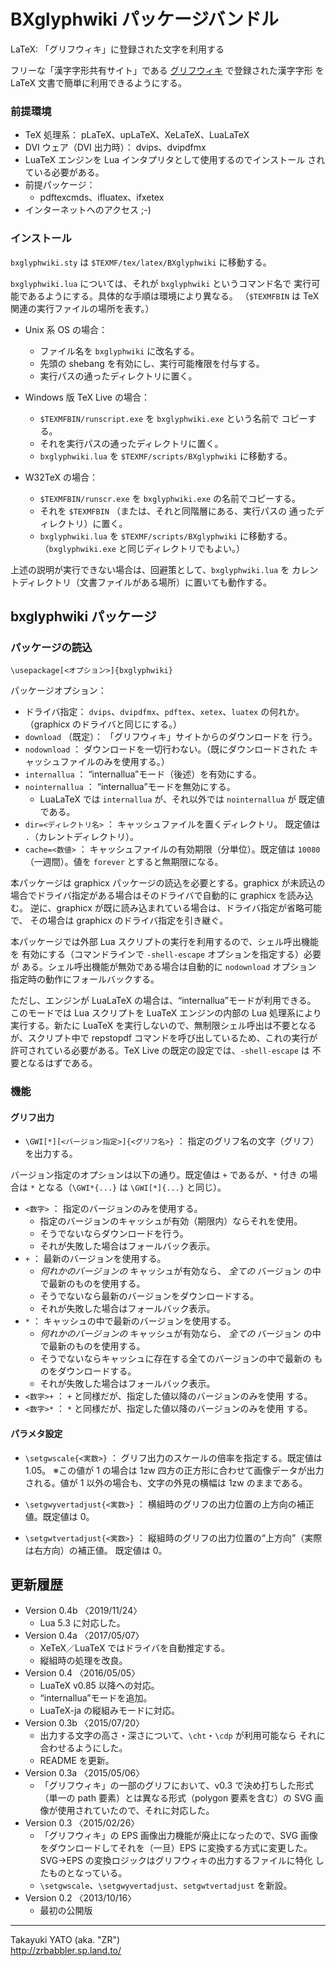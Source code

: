 BXglyphwiki パッケージバンドル
==============================

LaTeX: 「グリフウィキ」に登録された文字を利用する

フリーな「漢字字形共有サイト」である [グリフウィキ] で登録された漢字字形
を LaTeX 文書で簡単に利用できるようにする。

[グリフウィキ]: <http://glyphwiki.org/>

### 前提環境

  - TeX 処理系： pLaTeX、upLaTeX、XeLaTeX、LuaLaTeX
  - DVI ウェア（DVI 出力時）： dvips、dvipdfmx
  - LuaTeX エンジンを Lua インタプリタとして使用するのでインストール
    されている必要がある。
  - 前提パッケージ：
      * pdftexcmds、ifluatex、ifxetex
  - インターネットへのアクセス ;-)

### インストール

`bxglyphwiki.sty` は `$TEXMF/tex/latex/BXglyphwiki` に移動する。

`bxglyphwiki.lua` については、それが `bxglyphwiki` というコマンド名で
実行可能であるようにする。具体的な手順は環境により異なる。 
（`$TEXMFBIN` は TeX 関連の実行ファイルの場所を表す。）

  * Unix 系 OS の場合：
      - ファイル名を `bxglyphwiki` に改名する。
      - 先頭の shebang を有効にし、実行可能権限を付与する。
      - 実行パスの通ったディレクトリに置く。

  * Windows 版 TeX Live の場合： 
      - `$TEXMFBIN/runscript.exe` を `bxglyphwiki.exe` という名前で
        コピーする。
      - それを実行パスの通ったディレクトリに置く。
      - `bxglyphwiki.lua` を `$TEXMF/scripts/BXglyphwiki` に移動する。

  * W32TeX の場合： 
      - `$TEXMFBIN/runscr.exe` を `bxglyphwiki.exe` の名前でコピーする。
      - それを `$TEXMFBIN` （または、それと同階層にある、実行パスの
        通ったディレクトリ）に置く。
      - `bxglyphwiki.lua` を `$TEXMF/scripts/BXglyphwiki` に移動する。
        （`bxglyphwiki.exe` と同じディレクトリでもよい。）

上述の説明が実行できない場合は、回避策として、`bxglyphwiki.lua` を
カレントディレクトリ（文書ファイルがある場所）に置いても動作する。

bxglyphwiki パッケージ
----------------------

### パッケージの読込

    \usepackage[<オプション>]{bxglyphwiki}

パッケージオプション：

  - ドライバ指定： `dvips`、`dvipdfmx`、`pdftex`、`xetex`、`luatex`
    の何れか。（graphicx のドライバと同じにする。）
  - `download` （既定）： 「グリフウィキ」サイトからのダウンロードを
    行う。
  - `nodownload` ： ダウンロードを一切行わない。（既にダウンロードされた
    キャッシュファイルのみを使用する。）
  - `internallua` ： “internallua”モード（後述）を有効にする。
  - `nointernallua` ： “internallua”モードを無効にする。
      * LuaLaTeX では `internallua` が、それ以外では `nointernallua` が
        既定値である。
  - `dir=<ディレクトリ名>` ： キャッシュファイルを置くディレクトリ。
    既定値は `.`（カレントディレクトリ）。
  - `cache=<数値>` ： キャッシュファイルの有効期限（分単位）。既定値は
    `10080` （一週間）。値を `forever` とすると無期限になる。

本パッケージは graphicx パッケージの読込を必要とする。graphicx が未読込の
場合でドライバ指定がある場合はそのドライバで自動的に graphicx を読み込む。
逆に、graphicx が既に読み込まれている場合は、ドライバ指定が省略可能で、
その場合は graphicx のドライバ指定を引き継ぐ。

本パッケージでは外部 Lua スクリプトの実行を利用するので、シェル呼出機能を
有効にする（コマンドラインで `-shell-escape` オプションを指定する）必要が
ある。シェル呼出機能が無効である場合は自動的に `nodownload` オプション
指定時の動作にフォールバックする。

ただし、エンジンが LuaLaTeX の場合は、“internallua”モードが利用できる。
このモードでは Lua スクリプトを LuaTeX エンジンの内部の Lua 処理系により
実行する。新たに LuaTeX を実行しないので、無制限シェル呼出は不要となる
が、スクリプト中で repstopdf コマンドを呼び出しているため、これの実行が
許可されている必要がある。TeX Live の既定の設定では、`-shell-escape` は
不要となるはずである。

### 機能

#### グリフ出力

  * `\GWI[*][<バージョン指定>]{<グリフ名>}` ：
    指定のグリフ名の文字（グリフ）を出力する。

バージョン指定のオプションは以下の通り。既定値は `+` であるが、`*` 付き
の場合は `*` となる（`\GWI*{...}` は `\GWI[*]{...}` と同じ）。

  * `<数字>` ： 指定のバージョンのみを使用する。
      - 指定のバージョンのキャッシュが有効（期限内）ならそれを使用。
      - そうでないならダウンロードを行う。
      - それが失敗した場合はフォールバック表示。
  * `+` ： 最新のバージョンを使用する。
      - *何れかのバージョンの* キャッシュが有効なら、 *全ての* バージョン
        の中で最新のものを使用する。
      - そうでないなら最新のバージョンをダウンロードする。
      - それが失敗した場合はフォールバック表示。
  * `*` ： キャッシュの中で最新のバージョンを使用する。
      - *何れかのバージョンの* キャッシュが有効なら、 *全ての* バージョン
        の中で最新のものを使用する。
      - そうでないならキャッシュに存在する全てのバージョンの中で最新の
        ものをダウンロードする。
      - それが失敗した場合はフォールバック表示。
  * `<数字>+` ： `+` と同様だが、指定した値以降のバージョンのみを使用
    する。
  * `<数字>*` ： `*` と同様だが、指定した値以降のバージョンのみを使用
    する。

#### パラメタ設定

  * `\setgwscale{<実数>}` ：
    グリフ出力のスケールの倍率を指定する。既定値は 1.05。
    ※この値が 1 の場合は 1zw 四方の正方形に合わせて画像データが出力
    される。値が 1 以外の場合も、文字の外見の横幅は 1zw のままである。

  * `\setgwyvertadjust{<実数>}` ：
    横組時のグリフの出力位置の上方向の補正値。既定値は 0。

  * `\setgwtvertadjust{<実数>}` ：
    縦組時のグリフの出力位置の“上方向”（実際は右方向）の補正値。
    既定値は 0。

更新履歴
--------

  * Version 0.4b 〈2019/11/24〉
      - Lua 5.3 に対応した。
  * Version 0.4a 〈2017/05/07〉
      - XeTeX／LuaTeX ではドライバを自動推定する。
      - 縦組時の処理を改良。
  * Version 0.4  〈2016/05/05〉
      - LuaTeX v0.85 以降への対応。
      - “internallua”モードを追加。
      - LuaTeX-ja の縦組みモードに対応。
  * Version 0.3b 〈2015/07/20〉
      - 出力する文字の高さ・深さについて、`\cht`・`\cdp` が利用可能なら
        それに合わせるようにした。
      - README を更新。
  * Version 0.3a 〈2015/05/06〉
      - 「グリフウィキ」の一部のグリフにおいて、v0.3 で決め打ちした形式
        （単一の path 要素）とは異なる形式（polygon 要素を含む）の SVG
        画像が使用されていたので、それに対応した。
  * Version 0.3  〈2015/02/26〉
      - 「グリフウィキ」の EPS 画像出力機能が廃止になったので、SVG 画像
        をダウンロードしてそれを（一旦）EPS に変換する方式に変更した。
        SVG→EPS の変換ロジックはグリフウィキの出力するファイルに特化
        したものとなっている。
      - `\setgwscale`、`\setgwyvertadjust`、`setgwtvertadjust` を新設。
  * Version 0.2  〈2013/10/16〉
      - 最初の公開版

--------------------
Takayuki YATO (aka. "ZR")  
http://zrbabbler.sp.land.to/

